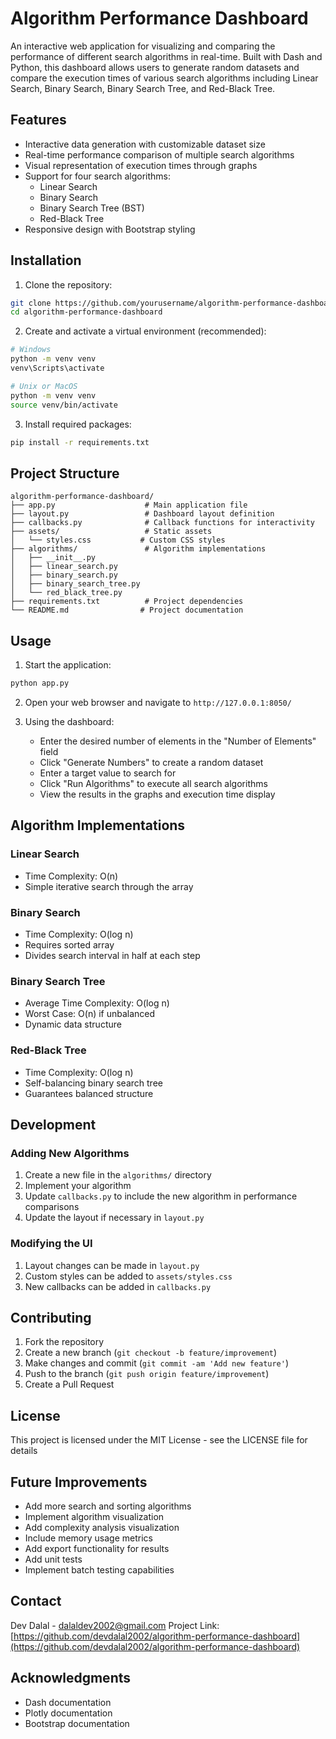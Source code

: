 # Algorithm Performance Dashboard

An interactive web application for visualizing and comparing the performance of different search algorithms in real-time. Built with Dash and Python, this dashboard allows users to generate random datasets and compare the execution times of various search algorithms including Linear Search, Binary Search, Binary Search Tree, and Red-Black Tree.

## Features

- Interactive data generation with customizable dataset size
- Real-time performance comparison of multiple search algorithms
- Visual representation of execution times through graphs
- Support for four search algorithms:
  - Linear Search
  - Binary Search
  - Binary Search Tree (BST)
  - Red-Black Tree
- Responsive design with Bootstrap styling

## Installation

1. Clone the repository:
```bash
git clone https://github.com/yourusername/algorithm-performance-dashboard.git
cd algorithm-performance-dashboard
```

2. Create and activate a virtual environment (recommended):
```bash
# Windows
python -m venv venv
venv\Scripts\activate

# Unix or MacOS
python -m venv venv
source venv/bin/activate
```

3. Install required packages:
```bash
pip install -r requirements.txt
```

## Project Structure

```
algorithm-performance-dashboard/
├── app.py                    # Main application file
├── layout.py                 # Dashboard layout definition
├── callbacks.py              # Callback functions for interactivity
├── assets/                   # Static assets
│   └── styles.css           # Custom CSS styles
├── algorithms/               # Algorithm implementations
│   ├── __init__.py
│   ├── linear_search.py
│   ├── binary_search.py
│   ├── binary_search_tree.py
│   └── red_black_tree.py
├── requirements.txt          # Project dependencies
└── README.md                # Project documentation
```

## Usage

1. Start the application:
```bash
python app.py
```

2. Open your web browser and navigate to `http://127.0.0.1:8050/`

3. Using the dashboard:
   - Enter the desired number of elements in the "Number of Elements" field
   - Click "Generate Numbers" to create a random dataset
   - Enter a target value to search for
   - Click "Run Algorithms" to execute all search algorithms
   - View the results in the graphs and execution time display

## Algorithm Implementations

### Linear Search
- Time Complexity: O(n)
- Simple iterative search through the array

### Binary Search
- Time Complexity: O(log n)
- Requires sorted array
- Divides search interval in half at each step

### Binary Search Tree
- Average Time Complexity: O(log n)
- Worst Case: O(n) if unbalanced
- Dynamic data structure

### Red-Black Tree
- Time Complexity: O(log n)
- Self-balancing binary search tree
- Guarantees balanced structure

## Development

### Adding New Algorithms

1. Create a new file in the `algorithms/` directory
2. Implement your algorithm
3. Update `callbacks.py` to include the new algorithm in performance comparisons
4. Update the layout if necessary in `layout.py`

### Modifying the UI

1. Layout changes can be made in `layout.py`
2. Custom styles can be added to `assets/styles.css`
3. New callbacks can be added in `callbacks.py`

## Contributing

1. Fork the repository
2. Create a new branch (`git checkout -b feature/improvement`)
3. Make changes and commit (`git commit -am 'Add new feature'`)
4. Push to the branch (`git push origin feature/improvement`)
5. Create a Pull Request

## License

This project is licensed under the MIT License - see the LICENSE file for details

## Future Improvements

- Add more search and sorting algorithms
- Implement algorithm visualization
- Add complexity analysis visualization
- Include memory usage metrics
- Add export functionality for results
- Add unit tests
- Implement batch testing capabilities

## Contact

Dev Dalal - dalaldev2002@gmail.com
Project Link: [https://github.com/devdalal2002/algorithm-performance-dashboard](https://github.com/devdalal2002/algorithm-performance-dashboard)

## Acknowledgments

- Dash documentation
- Plotly documentation
- Bootstrap documentation
